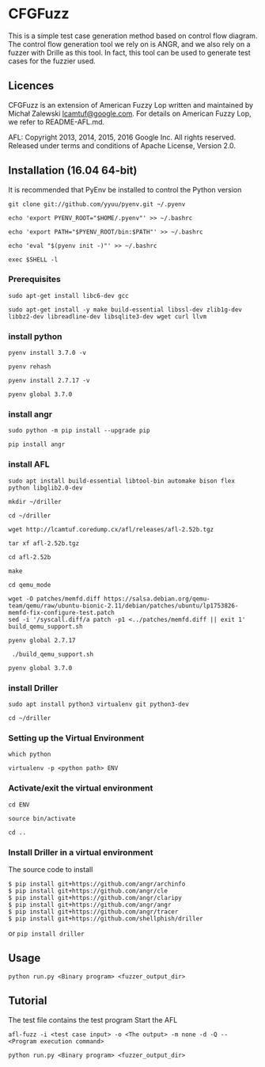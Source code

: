 # CFGFuzz
This is a simple test case generation method based on control flow diagram. The control flow generation tool we rely on is ANGR, and we also rely on a fuzzer with Drille as this tool. In fact, this tool can be used to generate test cases for the fuzzier used.

## Licences
 CFGFuzz is an extension of American Fuzzy Lop written and maintained by Michał Zalewski <lcamtuf@google.com>. For details on American Fuzzy Lop, we refer to README-AFL.md.

AFL: Copyright 2013, 2014, 2015, 2016 Google Inc. All rights reserved. Released under terms and conditions of Apache License, Version 2.0.

## Installation (16.04 64-bit)
It is recommended that PyEnv be installed to control the Python version
```
git clone git://github.com/yyuu/pyenv.git ~/.pyenv
 
echo 'export PYENV_ROOT="$HOME/.pyenv"' >> ~/.bashrc
 
echo 'export PATH="$PYENV_ROOT/bin:$PATH"' >> ~/.bashrc
 
echo 'eval "$(pyenv init -)"' >> ~/.bashrc
 
exec $SHELL -l
```
### Prerequisites
```
sudo apt-get install libc6-dev gcc

sudo apt-get install -y make build-essential libssl-dev zlib1g-dev libbz2-dev libreadline-dev libsqlite3-dev wget curl llvm
```
### install python 
```
pyenv install 3.7.0 -v

pyenv rehash

pyenv install 2.7.17 -v

pyenv global 3.7.0 
```
### install angr
```
sudo python -m pip install --upgrade pip

pip install angr
```
### install AFL
```
sudo apt install build-essential libtool-bin automake bison flex python libglib2.0-dev

mkdir ~/driller

cd ~/driller

wget http://lcamtuf.coredump.cx/afl/releases/afl-2.52b.tgz

tar xf afl-2.52b.tgz

cd afl-2.52b

make

cd qemu_mode

wget -O patches/memfd.diff https://salsa.debian.org/qemu-team/qemu/raw/ubuntu-bionic-2.11/debian/patches/ubuntu/lp1753826-memfd-fix-configure-test.patch
sed -i '/syscall.diff/a patch -p1 <../patches/memfd.diff || exit 1' build_qemu_support.sh

pyenv global 2.7.17 

 ./build_qemu_support.sh
 
pyenv global 3.7.0 
```
### install Driller
```
sudo apt install python3 virtualenv git python3-dev

cd ~/driller
```
### Setting up the Virtual Environment
```
which python

virtualenv -p <python path> ENV
```
### Activate/exit the virtual environment
```
cd ENV

source bin/activate

cd ..
```
### Install Driller in a virtual environment
The source code to install
```
$ pip install git+https://github.com/angr/archinfo
$ pip install git+https://github.com/angr/cle
$ pip install git+https://github.com/angr/claripy
$ pip install git+https://github.com/angr/angr
$ pip install git+https://github.com/angr/tracer
$ pip install git+https://github.com/shellphish/driller
```
or
`pip install driller`
## Usage
`python run.py <Binary program> <fuzzer_output_dir>`
## Tutorial
The test file contains the test program
 Start the AFL
  
  `afl-fuzz -i <test case input> -o <The output> -m none -d -Q -- <Program execution command>`
 
 `python run.py <Binary program> <fuzzer_output_dir>`
  

